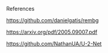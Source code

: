 References

https://github.com/danielgatis/rembg

https://arxiv.org/pdf/2005.09007.pdf

https://github.com/NathanUA/U-2-Net
